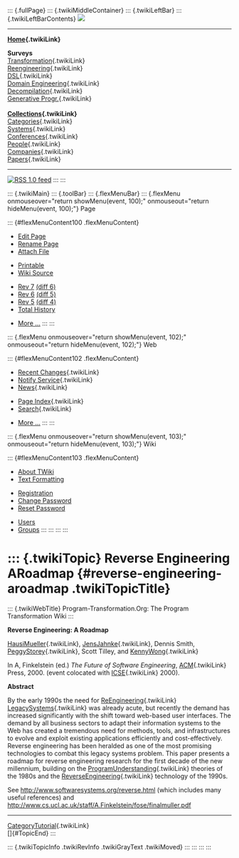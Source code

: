 ::: {.fullPage}
::: {.twikiMiddleContainer}
::: {.twikiLeftBar}
::: {.twikiLeftBarContents}
![](../pub/transformation.gif)

------------------------------------------------------------------------

**[Home](WebHome){.twikiLink}**

**Surveys**\
[Transformation](ProgramTransformation){.twikiLink}\
[Reengineering](ReengineeringWiki){.twikiLink}\
[DSL](DomainSpecificLanguages){.twikiLink}\
[Domain Engineering](DomainEngineering){.twikiLink}\
[Decompilation](DeCompilation){.twikiLink}\
[Generative Progr.](GenerativeProgrammingWiki){.twikiLink}\
\
**[Collections](CategoryCollection){.twikiLink}**\
[Categories](CategoryCategory){.twikiLink}\
[Systems](TransformationSystems){.twikiLink}\
[Conferences](TransformationConferences){.twikiLink}\
[People](TransformationPeople){.twikiLink}\
[Companies](TransformationCompanies){.twikiLink}\
[Papers](CategoryPaper){.twikiLink}

------------------------------------------------------------------------

[![](../pub/rss.gif "RSS 1.0 feed")](WebRss@skin=rss)
:::
:::

::: {.twikiMain}
::: {.toolBar}
::: {.flexMenuBar}
::: {.flexMenu onmouseover="return showMenu(event, 100);" onmouseout="return hideMenu(event, 100);"}
Page

::: {#flexMenuContent100 .flexMenuContent}
-   [Edit
    Page](http://www.program-transformation.org/edit/Transform/ReverseEngineeringARoadmap?t=1536826549)
-   [Rename
    Page](http://www.program-transformation.org/rename/Transform/ReverseEngineeringARoadmap)
-   [Attach
    File](http://www.program-transformation.org/attach/Transform/ReverseEngineeringARoadmap)

<!-- -->

-   [Printable](http://www.program-transformation.org/view/Transform/ReverseEngineeringARoadmap?skin=print.pattern)
-   [Wiki
    Source](http://www.program-transformation.org/view/Transform/ReverseEngineeringARoadmap?skin=text&raw=on&contenttype=text/plain)

<!-- -->

-   [Rev
    7](http://www.program-transformation.org/view/Transform/ReverseEngineeringARoadmap?rev=1.7)
    [(diff 6)](http://www.program-transformation.org/rdiff/Transform/ReverseEngineeringARoadmap?rev1=1.7&rev2=1.6)
-   [Rev
    6](http://www.program-transformation.org/view/Transform/ReverseEngineeringARoadmap?rev=1.6)
    [(diff 5)](http://www.program-transformation.org/rdiff/Transform/ReverseEngineeringARoadmap?rev1=1.6&rev2=1.5)
-   [Rev
    5](http://www.program-transformation.org/view/Transform/ReverseEngineeringARoadmap?rev=1.5)
    [(diff 4)](http://www.program-transformation.org/rdiff/Transform/ReverseEngineeringARoadmap?rev1=1.5&rev2=1.4)
-   [Total
    History](http://www.program-transformation.org/rdiff/Transform/ReverseEngineeringARoadmap)

<!-- -->

-   [More
    \...](http://www.program-transformation.org/oops/Transform/ReverseEngineeringARoadmap?template=oopsmore&param1=1.7&param2=1.7)
:::
:::

::: {.flexMenu onmouseover="return showMenu(event, 102);" onmouseout="return hideMenu(event, 102);"}
Web

::: {#flexMenuContent102 .flexMenuContent}
-   [Recent Changes](WebChanges){.twikiLink}
-   [Notify Service](WebNotify){.twikiLink}
-   [News](WebNews){.twikiLink}

<!-- -->

-   [Page Index](WebIndex){.twikiLink}
-   [Search](WebSearch){.twikiLink}

<!-- -->

-   [More
    \...](http://www.program-transformation.org/oops/Transform/ReverseEngineeringARoadmap?template=oopsmore&param1=1.7&param2=1.7)
:::
:::

::: {.flexMenu onmouseover="return showMenu(event, 103);" onmouseout="return hideMenu(event, 103);"}
Wiki

::: {#flexMenuContent103 .flexMenuContent}
-   [About
    TWiki](http://www.program-transformation.org/view/TWiki/WebHome)
-   [Text
    Formatting](http://www.program-transformation.org/view/TWiki/TextFormattingRules)

<!-- -->

-   [Registration](http://www.program-transformation.org/view/TWiki/TWikiRegistration)
-   [Change
    Password](http://www.program-transformation.org/view/TWiki/ChangePassword)
-   [Reset
    Password](http://www.program-transformation.org/view/TWiki/ResetPassword)

<!-- -->

-   [Users](http://www.program-transformation.org/view/Main/TWikiUsers)
-   [Groups](http://www.program-transformation.org/view/Main/TWikiGroups)
:::
:::
:::
:::

::: {.twikiTopic}
Reverse Engineering ARoadmap {#reverse-engineering-aroadmap .twikiTopicTitle}
============================

::: {.twikiWebTitle}
Program-Transformation.Org: The Program Transformation Wiki
:::

**Reverse Engineering: A Roadmap**

[HausiMueller](HausiMueller){.twikiLink},
[JensJahnke](JensJahnke){.twikiLink}, Dennis Smith,
[PeggyStorey](PeggyStorey){.twikiLink}, Scott Tilley, and
[KennyWong](KennyWong){.twikiLink}

In A, Finkelstein (ed.) *The Future of Software Engineering*,
[ACM](ACM){.twikiLink} Press, 2000. (event colocated with
[ICSE](ICSE){.twikiLink} 2000).

**Abstract**

By the early 1990s the need for
[ReEngineering](ReEngineering){.twikiLink}
[LegacySystems](LegacySystem){.twikiLink} was already acute, but
recently the demand has increased significantly with the shift toward
web-based user interfaces. The demand by all business sectors to adapt
their information systems to the Web has created a tremendous need for
methods, tools, and infrastructures to evolve and exploit existing
applications efficiently and cost-effectively. Reverse engineering has
been heralded as one of the most promising technologies to combat this
legacy systems problem. This paper presents a roadmap for reverse
engineering research for the first decade of the new millennium,
building on the [ProgramUnderstanding](ProgramUnderstanding){.twikiLink}
theories of the 1980s and the
[ReverseEngineering](ReverseEngineering){.twikiLink} technology of the
1990s.

See <http://www.softwaresystems.org/reverse.html> (which includes many
useful references) and
<http://www.cs.ucl.ac.uk/staff/A.Finkelstein/fose/finalmuller.pdf>

------------------------------------------------------------------------

[CategoryTutorial](CategoryTutorial){.twikiLink}\
[]{#TopicEnd}
:::

::: {.twikiTopicInfo .twikiRevInfo .twikiGrayText .twikiMoved}
:::
:::
:::
:::
